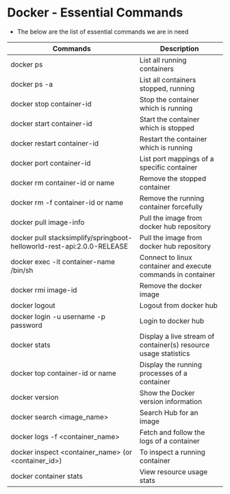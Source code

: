 # Docker - Essential Commands
- The below are the list of essential commands we are in need 

|     Commands                 |    Description                                  |
| ------------------------------- | --------------------------------------------- |
| docker ps | List all running containers |
| docker ps -a | List all containers stopped, running |
| docker stop container-id | Stop the container which is running |
| docker start container-id | Start the container which is stopped |
| docker restart container-id | Restart the container which is running |
| docker port container-id | List port mappings of a specific container |
| docker rm container-id or name | Remove the stopped container |
| docker rm -f container-id or name| Remove the running container forcefully |
| docker pull image-info | Pull the image from docker hub repository |
| docker pull stacksimplify/springboot-helloworld-rest-api:2.0.0-RELEASE | Pull the image from docker hub repository |
| docker exec -it container-name /bin/sh | Connect to linux container and execute commands in container |
| docker rmi image-id | Remove the docker image |
| docker logout | Logout from docker hub |
| docker login -u username -p password | Login to docker hub |
| docker stats | Display a live stream of container(s) resource usage statistics |
| docker top container-id or name | Display the running processes of a container |
| docker version | Show the Docker version information |
| docker search <image_name> | Search Hub for an image |
| docker logs -f <container_name> | Fetch and follow the logs of a container |
| docker inspect <container_name> (or <container_id>) | To inspect a running container |
| docker container stats | View resource usage stats |
